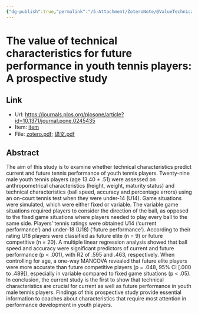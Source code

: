```yaml
---
{"dg-publish":true,"permalink":"/5-Attachment/ZoteroNote/@ValueTechnical_2021_Kolman/","title":"The value of technical characteristics for future performance in youth tennis players: A prospective study"}
---
```


# The value of technical characteristics for future performance in youth tennis players: A prospective study
## Link
- Url: https://journals.plos.org/plosone/article?id=10.1371/journal.pone.0245435
- Item: [item](zotero://select/library/items/JGGA9GQV)
- File: [zotero.pdf](zotero://open-pdf/library/items/E3QK4PY2); [译文.pdf](zotero://open-pdf/library/items/KZESEESA)
## Abstract
The aim of this study is to examine whether technical characteristics predict current and future tennis performance of youth tennis players. Twenty-nine male youth tennis players (age 13.40 ± .51) were assessed on anthropometrical characteristics (height, weight, maturity status) and technical characteristics (ball speed, accuracy and percentage errors) using an on-court tennis test when they were under-14 (U14). Game situations were simulated, which were either fixed or variable. The variable game situations required players to consider the direction of the ball, as opposed to the fixed game situations where players needed to play every ball to the same side. Players’ tennis ratings were obtained U14 (‘current performance’) and under-18 (U18) (‘future performance’). According to their rating U18 players were classified as future elite (n = 9) or future competitive (n = 20). A multiple linear regression analysis showed that ball speed and accuracy were significant predictors of current and future performance (p < .001), with R2 of .595 and .463, respectively. When controlling for age, a one-way MANCOVA revealed that future elite players were more accurate than future competitive players (p = .048, 95% CI [.000 to .489]), especially in variable compared to fixed game situations (p < .05). In conclusion, the current study is the first to show that technical characteristics are crucial for current as well as future performance in youth male tennis players. Findings of this prospective study provide essential information to coaches about characteristics that require most attention in performance development in youth players.